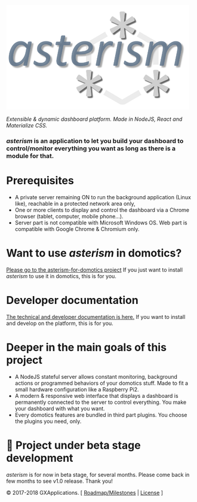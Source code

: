 ![asterism-logo](https://raw.githubusercontent.com/gxapplications/asterism/master/doc/asterism-text.png)

_Extensible & dynamic dashboard platform. Made in NodeJS, React and Materialize CSS._

### _asterism_ is an application to let you build your dashboard to control/monitor everything you want as long as there is a module for that.


# Prerequisites

- A private server remaining ON to run the background application (Linux like), reachable in a protected network area only,
- One or more clients to display and control the dashboard via a Chrome browser (tablet, computer, mobile phone...).
- Server part is not compatible with Microsoft Windows OS. Web part is compatible with Google Chrome & Chromium only.


# Want to use _asterism_ in domotics?

[Please go to the asterism-for-domotics project](https://github.com/gxapplications/asterism-for-domotics) If you just want to install _asterism_ to use it in domotics, this is for you.


# Developer documentation

[The technical and developer documentation is here.](https://github.com/gxapplications/asterism/wiki/Developer-documentation) If you want to install and develop on the platform, this is for you.
 

# Deeper in the main goals of this project
 
- A NodeJS stateful server allows constant monitoring, background actions or programmed behaviors of your domotics stuff. Made to fit a small hardware configuration like a Raspberry Pi2. 
- A modern & responsive web interface that displays a dashboard is permanently connected to the server to control everything. You make your dashboard with what you want.
- Every domotics features are bundled in third part plugins. You choose the plugins you need, only.


# :construction: Project under beta stage development
_asterism_ is for now in beta stage, for several months.
Please come back in few months to see v1.0 release. Thank you!

:copyright: 2017-2018 GXApplications. [ [Roadmap/Milestones](https://github.com/gxapplications/asterism/milestones?direction=asc&sort=due_date&state=open) | [License](https://github.com/gxapplications/asterism/blob/master/LICENSE.md) ]
